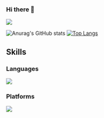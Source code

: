 ### Hi there 👋

<a href="버튼을 눌렀을 때 이동할 링크" target="_blank"><img src="https://img.shields.io/badge/42-000000?style=flat&logo=42Seoul&logoColor=FFFFFF"/></a>

![Anurag's GitHub stats](https://github-readme-stats.vercel.app/api?username=rhaxxoddl&show_icons=true&theme=blue-green)
[![Top Langs](https://github-readme-stats.vercel.app/api/top-langs/?username=rhaxxoddl&layout=compact)](https://github.com/anuraghazra/github-readme-stats)


## Skills

### Languages
<img src="https://img.shields.io/badge/C-A8B9CC?style=flat-square&logo= &logoColor=white"/> 

### Platforms
<img src="https://img.shields.io/badge/Linux-FCC624?style=flat-square&logo=Linux&logoColor=black"/>
<!--
**rhaxxoddl/rhaxxoddl** is a ✨ _special_ ✨ repository because its `README.md` (this file) appears on your GitHub profile.


Here are some ideas to get you started:

- 🔭 I’m currently working on ...
- 🌱 I’m currently learning ...
- 👯 I’m looking to collaborate on ...
- 🤔 I’m looking for help with ...
- 💬 Ask me about ...
- 📫 How to reach me: ...
- 😄 Pronouns: ...
- ⚡ Fun fact: ...
-->

